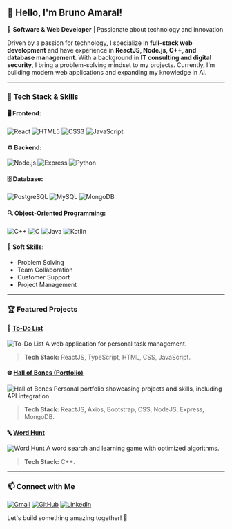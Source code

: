 ## 👋 Hello, I'm Bruno Amaral!

🚀 **Software & Web Developer** | Passionate about technology and innovation

Driven by a passion for technology, I specialize in **full-stack web development** and have experience in **ReactJS, Node.js, C++, and database management**. With a background in **IT consulting and digital security**, I bring a problem-solving mindset to my projects. Currently, I’m building modern web applications and expanding my knowledge in AI.

---

### 🔧 Tech Stack & Skills

#### 🖥️ Frontend:
![React](https://img.shields.io/badge/-React-61DAFB?logo=react&logoColor=white&style=for-the-badge)
![HTML5](https://img.shields.io/badge/-HTML5-E34F26?logo=html5&logoColor=white&style=for-the-badge)
![CSS3](https://img.shields.io/badge/-CSS3-1572B6?logo=css3&logoColor=white&style=for-the-badge)
![JavaScript](https://img.shields.io/badge/-JavaScript-F7DF1E?logo=javascript&logoColor=black&style=for-the-badge)

#### ⚙️ Backend:
![Node.js](https://img.shields.io/badge/-Node.js-339933?logo=node.js&logoColor=white&style=for-the-badge)
![Express](https://img.shields.io/badge/-Express-000000?logo=express&logoColor=white&style=for-the-badge)
![Python](https://img.shields.io/badge/-Python-3776AB?logo=python&logoColor=white&style=for-the-badge)

#### 🗄️ Database:
![PostgreSQL](https://img.shields.io/badge/-PostgreSQL-4169E1?logo=postgresql&logoColor=white&style=for-the-badge)
![MySQL](https://img.shields.io/badge/-MySQL-4479A1?logo=mysql&logoColor=white&style=for-the-badge)
![MongoDB](https://img.shields.io/badge/-MongoDB-47A248?logo=mongodb&logoColor=white&style=for-the-badge)

#### 🔍 Object-Oriented Programming:
![C++](https://img.shields.io/badge/-C++-00599C?logo=c%2B%2B&logoColor=white&style=for-the-badge)
![C](https://img.shields.io/badge/-C-00599C?logo=c&logoColor=white&style=for-the-badge)
![Java](https://img.shields.io/badge/-Java-007396?logo=java&logoColor=white&style=for-the-badge)
![Kotlin](https://img.shields.io/badge/-Kotlin-0095D5?logo=kotlin&logoColor=white&style=for-the-badge)


#### 🤝 Soft Skills:
- Problem Solving
- Team Collaboration
- Customer Support
- Project Management

---

### 🏆 Featured Projects

#### 📝 [To-Do List](https://github.com/amaralBruno27866/todoList)
![To-Do List](https://raw.githubusercontent.com/amaralBruno27866/todoList/main/screenshot.png)
A web application for personal task management.
> **Tech Stack:** ReactJS, TypeScript, HTML, CSS, JavaScript.

#### 🌐 [Hall of Bones (Portfolio)](https://github.com/amaralBruno27866/the_hall_of_bones)
![Hall of Bones](https://raw.githubusercontent.com/amaralBruno27866/the_hall_of_bones/main/screenshot.png)
Personal portfolio showcasing projects and skills, including API integration.
> **Tech Stack:** ReactJS, Axios, Bootstrap, CSS, NodeJS, Express, MongoDB.

#### 🔤 [Word Hunt](https://github.com/amaralBruno27866/wordHunt)
![Word Hunt](https://raw.githubusercontent.com/amaralBruno27866/wordHunt/main/screenshot.png)
A word search and learning game with optimized algorithms.
> **Tech Stack:** C++.

---

### 📫 Connect with Me
[![Gmail](https://img.shields.io/badge/-Email-D14836?logo=gmail&logoColor=white&style=for-the-badge)](mailto:b.alencar.amaral@gmail.com)
[![GitHub](https://img.shields.io/badge/-GitHub-181717?logo=github&logoColor=white&style=for-the-badge)](https://github.com/amaralBruno27866)
[![LinkedIn](https://img.shields.io/badge/-LinkedIn-0077B5?logo=linkedin&logoColor=white&style=for-the-badge)](https://www.linkedin.com/in/brunoalencaramaral/)

Let's build something amazing together! 🚀
